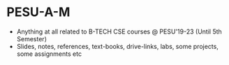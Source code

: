 # PESU-A-M
- Anything at all related to B-TECH CSE courses @ PESU'19-23 (Until 5th Semester)
- Slides, notes, references, text-books, drive-links, labs, some projects, some assignments etc

